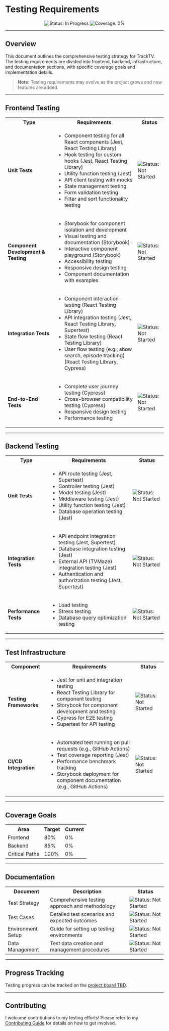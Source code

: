 # Testing Requirements

<p align="center">
  <img src="https://img.shields.io/badge/Status-In_Progress-blue?style=for-the-badge" alt="Status: In Progress" />
  <img src="https://img.shields.io/badge/Coverage-0%25-red?style=for-the-badge" alt="Coverage: 0%" />
</p>

---

## Overview

This document outlines the comprehensive testing strategy for TrackTV. The testing requirements are divided into frontend, backend, infrastructure, and documentation sections, with specific coverage goals and implementation details.

> **Note:** Testing requirements may evolve as the project grows and new features are added.

---

## Frontend Testing

<table>
  <tr>
    <th>Type</th>
    <th>Requirements</th>
    <th>Status</th>
  </tr>
  <tr>
    <td><b>Unit Tests</b></td>
    <td>
      <ul>
        <li>Component testing for all React components (Jest, React Testing Library)</li>
        <li>Hook testing for custom hooks (Jest, React Testing Library)</li>
        <li>Utility function testing (Jest)</li>
        <li>API client testing with mocks</li>
        <li>State management testing</li>
        <li>Form validation testing</li>
        <li>Filter and sort functionality testing</li>
      </ul>
    </td>
    <td><img src="https://img.shields.io/badge/Status-Not_Started-lightgrey?style=flat-square" alt="Status: Not Started" /></td>
  </tr>
  <tr>
    <td><b>Component Development & Testing</b></td>
    <td>
      <ul>
        <li>Storybook for component isolation and development</li>
        <li>Visual testing and documentation (Storybook)</li>
        <li>Interactive component playground (Storybook)</li>
        <li>Accessibility testing</li>
        <li>Responsive design testing</li>
        <li>Component documentation with examples</li>
      </ul>
    </td>
    <td><img src="https://img.shields.io/badge/Status-Not_Started-lightgrey?style=flat-square" alt="Status: Not Started" /></td>
  </tr>
  <tr>
    <td><b>Integration Tests</b></td>
    <td>
      <ul>
        <li>Component interaction testing (React Testing Library)</li>
        <li>API integration testing (Jest, React Testing Library, Supertest)</li>
        <li>State flow testing (React Testing Library)</li>
        <li>User flow testing (e.g., show search, episode tracking) (React Testing Library, Cypress)</li>
      </ul>
    </td>
    <td><img src="https://img.shields.io/badge/Status-Not_Started-lightgrey?style=flat-square" alt="Status: Not Started" /></td>
  </tr>
  <tr>
    <td><b>End-to-End Tests</b></td>
    <td>
      <ul>
        <li>Complete user journey testing (Cypress)</li>
        <li>Cross-browser compatibility testing (Cypress)</li>
        <li>Responsive design testing</li>
        <li>Performance testing</li>
      </ul>
    </td>
    <td><img src="https://img.shields.io/badge/Status-Not_Started-lightgrey?style=flat-square" alt="Status: Not Started" /></td>
  </tr>
</table>

---

## Backend Testing

<table>
  <tr>
    <th>Type</th>
    <th>Requirements</th>
    <th>Status</th>
  </tr>
  <tr>
    <td><b>Unit Tests</b></td>
    <td>
      <ul>
        <li>API route testing (Jest, Supertest)</li>
        <li>Controller testing (Jest)</li>
        <li>Model testing (Jest)</li>
        <li>Middleware testing (Jest)</li>
        <li>Utility function testing (Jest)</li>
        <li>Database operation testing (Jest)</li>
      </ul>
    </td>
    <td><img src="https://img.shields.io/badge/Status-Not_Started-lightgrey?style=flat-square" alt="Status: Not Started" /></td>
  </tr>
  <tr>
    <td><b>Integration Tests</b></td>
    <td>
      <ul>
        <li>API endpoint integration testing (Jest, Supertest)</li>
        <li>Database integration testing (Jest)</li>
        <li>External API (TVMaze) integration testing (Jest)</li>
        <li>Authentication and authorization testing (Jest, Supertest)</li>
      </ul>
    </td>
    <td><img src="https://img.shields.io/badge/Status-Not_Started-lightgrey?style=flat-square" alt="Status: Not Started" /></td>
  </tr>
  <tr>
    <td><b>Performance Tests</b></td>
    <td>
      <ul>
        <li>Load testing</li>
        <li>Stress testing</li>
        <li>Database query optimization testing</li>
      </ul>
    </td>
    <td><img src="https://img.shields.io/badge/Status-Not_Started-lightgrey?style=flat-square" alt="Status: Not Started" /></td>
  </tr>
</table>

---

## Test Infrastructure

<table>
  <tr>
    <th>Component</th>
    <th>Requirements</th>
    <th>Status</th>
  </tr>
  <tr>
    <td><b>Testing Frameworks</b></td>
    <td>
      <ul>
        <li>Jest for unit and integration testing</li>
        <li>React Testing Library for component testing</li>
        <li>Storybook for component development and testing</li>
        <li>Cypress for E2E testing</li>
        <li>Supertest for API testing</li>
      </ul>
    </td>
    <td><img src="https://img.shields.io/badge/Status-Not_Started-lightgrey?style=flat-square" alt="Status: Not Started" /></td>
  </tr>
  <tr>
    <td><b>CI/CD Integration</b></td>
    <td>
      <ul>
        <li>Automated test running on pull requests (e.g., GitHub Actions)</li>
        <li>Test coverage reporting (Jest)</li>
        <li>Performance benchmark tracking</li>
        <li>Storybook deployment for component documentation (e.g., GitHub Actions)</li>
      </ul>
    </td>
    <td><img src="https://img.shields.io/badge/Status-Not_Started-lightgrey?style=flat-square" alt="Status: Not Started" /></td>
  </tr>
</table>

---

## Coverage Goals

<table>
  <tr>
    <th>Area</th>
    <th>Target</th>
    <th>Current</th>
  </tr>
  <tr>
    <td>Frontend</td>
    <td>80%</td>
    <td>0%</td>
  </tr>
  <tr>
    <td>Backend</td>
    <td>85%</td>
    <td>0%</td>
  </tr>
  <tr>
    <td>Critical Paths</td>
    <td>100%</td>
    <td>0%</td>
  </tr>
</table>

---

## Documentation

<table>
  <tr>
    <th>Document</th>
    <th>Description</th>
    <th>Status</th>
  </tr>
  <tr>
    <td>Test Strategy</td>
    <td>Comprehensive testing approach and methodology</td>
    <td><img src="https://img.shields.io/badge/Status-Not_Started-lightgrey?style=flat-square" alt="Status: Not Started" /></td>
  </tr>
  <tr>
    <td>Test Cases</td>
    <td>Detailed test scenarios and expected outcomes</td>
    <td><img src="https://img.shields.io/badge/Status-Not_Started-lightgrey?style=flat-square" alt="Status: Not Started" /></td>
  </tr>
  <tr>
    <td>Environment Setup</td>
    <td>Guide for setting up testing environments</td>
    <td><img src="https://img.shields.io/badge/Status-Not_Started-lightgrey?style=flat-square" alt="Status: Not Started" /></td>
  </tr>
  <tr>
    <td>Data Management</td>
    <td>Test data creation and management procedures</td>
    <td><img src="https://img.shields.io/badge/Status-Not_Started-lightgrey?style=flat-square" alt="Status: Not Started" /></td>
  </tr>
</table>

---

## Progress Tracking

Testing progress can be tracked on the [project board TBD](https://github.com/sagy101/tv-tracker/projects).

---

## Contributing

I welcome contributions to my testing efforts! Please refer to my [Contributing Guide](CONTRIBUTING.md) for details on how to get involved. 